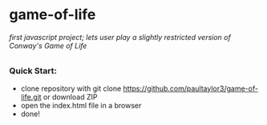 # game-of-life
###### first javascript project; lets user play a slightly restricted version of Conway's Game of Life

### Quick Start:
* clone repository with git clone https://github.com/paultaylor3/game-of-life.git or download ZIP
* open the index.html file in a browser
* done!
